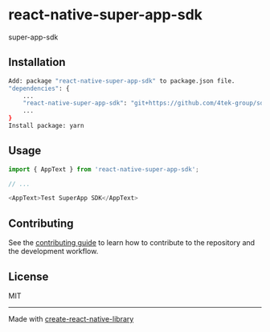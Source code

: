 # react-native-super-app-sdk

super-app-sdk

## Installation

```sh
Add: package "react-native-super-app-sdk" to package.json file.
"dependencies": {
    ...
    "react-native-super-app-sdk": "git+https://github.com/4tek-group/sdk_supper_app.git",
    ...
}
Install package: yarn
```

## Usage

```js
import { AppText } from 'react-native-super-app-sdk';

// ...

<AppText>Test SuperApp SDK</AppText>
```

## Contributing

See the [contributing guide](CONTRIBUTING.md) to learn how to contribute to the repository and the development workflow.

## License

MIT

---

Made with [create-react-native-library](https://github.com/callstack/react-native-builder-bob)
